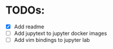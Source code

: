 # TODOs:
- [x] Add readme
- [ ] Add jupytext to jupyter docker images
- [ ] Add vim bindings to jupyter lab
